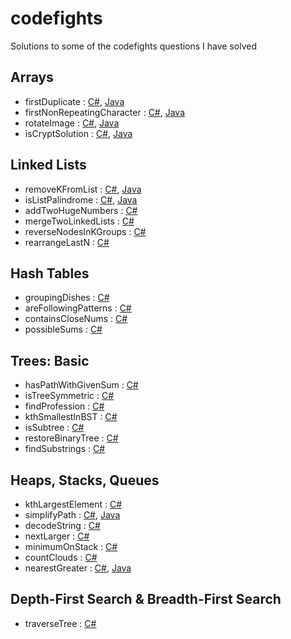 # codefights
Solutions to some of the codefights questions I have solved

Arrays
------
* firstDuplicate : [C#](https://github.com/mbaldini/codefights/blob/master/firstDuplicate.cs), [Java](https://github.com/mbaldini/codefights/blob/master/firstDuplicate.java)
* firstNonRepeatingCharacter : [C#](https://github.com/mbaldini/codefights/blob/master/firstNonRepeatingCharacter.cs), [Java](https://github.com/mbaldini/codefights/blob/master/firstNonRepeatingCharacter.java)
* rotateImage : [C#](https://github.com/mbaldini/codefights/blob/master/rotateImage.cs), [Java](https://github.com/mbaldini/codefights/blob/master/rotateImage.java)
* isCryptSolution : [C#](https://github.com/mbaldini/codefights/blob/master/isCryptSolution.cs), [Java](https://github.com/mbaldini/codefights/blob/master/isCryptSolution.java)

Linked Lists
------------
* removeKFromList : [C#](https://github.com/mbaldini/codefights/blob/master/removeKFromList.cs), [Java](https://github.com/mbaldini/codefights/blob/master/removeKFromList.java)
* isListPalindrome : [C#](https://github.com/mbaldini/codefights/blob/master/isListPalindrome.cs), [Java](https://github.com/mbaldini/codefights/blob/master/isListPalindrome.java)
* addTwoHugeNumbers : [C#](https://github.com/mbaldini/codefights/blob/master/addTwoHugeNumbers.cs)
* mergeTwoLinkedLists : [C#](https://github.com/mbaldini/codefights/blob/master/mergeTwoLinkedLists.cs)
* reverseNodesInKGroups : [C#](https://github.com/mbaldini/codefights/blob/master/reverseNodesInKGroups.cs)
* rearrangeLastN : [C#](https://github.com/mbaldini/codefights/blob/master/rearrangeLastN.cs)

Hash Tables
-----------
* groupingDishes : [C#](https://github.com/mbaldini/codefights/blob/master/groupingDishes.cs)
* areFollowingPatterns : [C#](https://github.com/mbaldini/codefights/blob/master/areFollowingPatterns.cs)
* containsCloseNums : [C#](https://github.com/mbaldini/codefights/blob/master/containsCloseNums.cs)
* possibleSums : [C#](https://github.com/mbaldini/codefights/blob/master/possibleSums.cs)

Trees: Basic
------------
* hasPathWithGivenSum : [C#](https://github.com/mbaldini/codefights/blob/master/hasPathWithGivenSum.cs)
* isTreeSymmetric : [C#](https://github.com/mbaldini/codefights/blob/master/isTreeSymmetric.cs)
* findProfession : [C#](https://github.com/mbaldini/codefights/blob/master/findProfession.cs)
* kthSmallestInBST : [C#](https://github.com/mbaldini/codefights/blob/master/kthSmallestInBST.cs)
* isSubtree : [C#](https://github.com/mbaldini/codefights/blob/master/isSubtree.cs)
* restoreBinaryTree : [C#](https://github.com/mbaldini/codefights/blob/master/restoreBinaryTree.cs)
* findSubstrings : [C#](https://github.com/mbaldini/codefights/blob/master/findSubstrings.cs)

Heaps, Stacks, Queues
---------------------
* kthLargestElement : [C#](https://github.com/mbaldini/codefights/blob/master/kthLargestElement.cs)
* simplifyPath : [C#](https://github.com/mbaldini/codefights/blob/master/simplifyPath.cs), [Java](https://github.com/mbaldini/codefights/blob/master/simplyPath.java)
* decodeString : [C#](https://github.com/mbaldini/codefights/blob/master/decodeString.cs)
* nextLarger : [C#](https://github.com/mbaldini/codefights/blob/master/nextLarger.cs)
* minimumOnStack : [C#](https://github.com/mbaldini/codefights/blob/master/minimumOnStack.cs)
* countClouds : [C#](https://github.com/mbaldini/codefights/blob/master/countClouds.cs)
* nearestGreater : [C#](https://github.com/mbaldini/codefights/blob/master/nearestGreater.cs), [Java](https://github.com/mbaldini/codefights/blob/master/nearestGreater.java)

Depth-First Search & Breadth-First Search
-----------------------------------------
* traverseTree : [C#](https://github.com/mbaldini/codefights/blob/master/traverseTree.cs)
